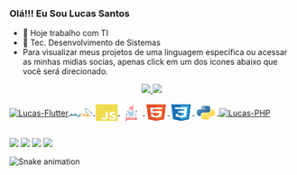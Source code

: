 ### Olá!!! Eu Sou Lucas Santos


- 🔭 Hoje trabalho com TI
- 🌱 Tec. Desenvolvimento de Sistemas
-  Para visualizar meus projetos de uma linguagem específica ou acessar as minhas midias socias, apenas click em um dos icones abaixo que você será direcionado. 
<div align="center">
  <a href="https://github.com/LucaSantos07">
  <img height="180cm" src="https://github-readme-stats.vercel.app/api?username=LucaSantos07&show_icons=true&theme=dark&include_all_commits=true&count_private=true"/>
  <img height="180cm" src="https://github-readme-stats.vercel.app/api/top-langs/?username=LucaSantos07&layout=compact&langs_count=7&theme=dark"/>
</div>
<div style="display: inline_block"><br>
  <img align="center" alt="Lucas-Flutter" height="30" width="40" src="https://www.vectorlogo.zone/logos/flutterio/flutterio-icon.svg"> 
  <a href="https://github.com/LucaSantos07/Campeonato-SQL" target="_blank"><img align="center" alt="Lucas-Mysql" height="30" width="40" src="https://raw.githubusercontent.com/devicons/devicon/master/icons/mysql/mysql-original-wordmark.svg"> 
  <img align="center" alt="Lucas-Js" height="30" width="40" src="https://raw.githubusercontent.com/devicons/devicon/master/icons/javascript/javascript-plain.svg">
  <a href="https://github.com/LucaSantos07?tab=repositories&q=&type=&language=java" target="_blank"><img align="center" alt="Lucas-Java" height="30" width="40" src="https://raw.githubusercontent.com/devicons/devicon/master/icons/java/java-original-wordmark.svg">
  <a href="https://github.com/LucaSantos07?tab=repositories&q=&type=&language=html&sort=" target="_blank"><img align="center" alt="Lucas-HTML" height="30" width="40" src="https://raw.githubusercontent.com/devicons/devicon/master/icons/html5/html5-original.svg">
  <img align="center" alt="Lucas-CSS" height="30" width="40" src="https://raw.githubusercontent.com/devicons/devicon/master/icons/css3/css3-original.svg">
  <img align="center" alt="Lucas-Python" height="30" width="40" src="https://raw.githubusercontent.com/devicons/devicon/master/icons/python/python-original.svg">
  <a href="https://github.com/LucaSantos07?tab=repositories&q=&type=&language=php&sort=" target="_blank"><img align="center" alt="Lucas-PHP" height="30" width="40" src="https://cdn.jsdelivr.net/gh/devicons/devicon/icons/php/php-original.svg">
</div>
  
  ##
  
  <div>
  <a href="https://www.instagram.com/7lucasantos/" target="_blank"><img src="https://img.shields.io/badge/-Instagram-%23E4405F?style=for-the-badge&logo=instagram&logoColor=white" target="_blank"></a>
 <a href="https://discord.gg/wagxzStdcR" target="_blank"><img src="https://img.shields.io/badge/Discord-7289DA?style=for-the-badge&logo=discord&logoColor=white" target="_blank"></a> 
  <a href = "mailto:lucas_santos-17@outlook.com"><img src="https://img.shields.io/badge/-Gmail-%23333?style=for-the-badge&logo=gmail&logoColor=white" target="_blank"></a>
  <a href="https://www.linkedin.com/in/lucas-dos-santos-balbino-252725162" target="_blank"><img src="https://img.shields.io/badge/-LinkedIn-%230077B5?style=for-the-badge&logo=linkedin&logoColor=white" target="_blank"></a> 
  
  ![Snake animation](https://github.com/LucaSantos07/LucaSantos07/blob/output/github-contribution-grid-snake.svg)
  
  </div>
